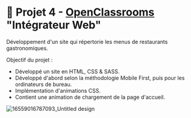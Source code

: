 # 🍛 Projet 4 - [OpenClassrooms](https://openclassrooms.com/fr/) "Intégrateur Web"
Développement d'un site qui répertorie les menus de restaurants gastronomiques.

Objectif du projet : 
- Développé un site en HTML, CSS & SASS.
- Développé d'abord selon la méthodologie Mobile First, puis pour les ordinateurs de bureau.
- Implémentation d'animations CSS.
- Contient une animation de chargement de la page d'accueil.

![16559016787093_Untitled design](https://github.com/Skies-Land/Projet_4_OpenClassrooms_-_OhMyFood/assets/146822518/f8dd78d0-be14-488e-af94-c0805029d3f4)
